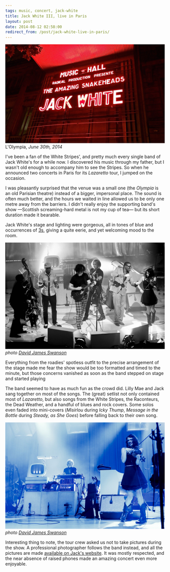 ```yaml
---
tags: music, concert, jack-white
title: Jack White III, live in Paris
layout: post
date: 2014-08-12 02:58:00
redirect_from: /post/jack-white-live-in-paris/
---
```


![jackwhite.jpg][1]  
L'Olympia, _June 30th, 2014_

I've been a fan of the White Stripes', and pretty much every single band of Jack White's for a while now. I discovered his music through my father, but I wasn't old enough to accompany him to see the Stripes. So when he announced two concerts in Paris for its _Lazaretto_ tour, I jumped on the occasion.



I was pleasantly surprised that the venue was a small one (the _Olympia_ is an old Parisian theatre) instead of a bigger, impersonal place. The sound is often much better, and the hours we waited in line allowed us to be only one metre away from the barriers. I didn't really enjoy the supporting band's show —Scottish screaming-hard metal is not my cup of tea— but its short duration made it bearable.

Jack White's stage and lighting were gorgeous, all in tones of blue and occurrences of [3s][2], giving a quite eerie, and yet welcoming mood to the room.

![jackwhite_01.jpg][3]  
_photo [David James Swanson][4]_

Everything from the roadies' spotless outfit to the precise arrangement of the stage made me fear the show would be too formatted and timed to the minute, but those concerns vanished as soon as the band stepped on stage and started playing

The band seemed to have as much fun as the crowd did. Lilly Mae and Jack sang together on most of the songs. The (great) setlist not only contained most of _Lazaretto_, but also songs from the White Stripes, the Raconteurs, the Dead Weather, and a handful of blues and rock covers. Some solos even faded into mini-covers (_Misirlou_ during _Icky Thump_, _Message in the Bottle_ during _Steady, as She Goes_) before falling back to their own song.

![jackwhite_02.jpg][5]  
_photo [David James Swanson][4]_

Interesting thing to note, the tour crew asked us not to take pictures during the show. A professional photographer follows the band instead, and all the pictures are made [available on Jack's website][6]. It was mostly respected, and the near absence of raised phones made an amazing concert even more enjoyable.


[1]: /static/media/2014/08/img-1407781871912-raw.jpg
[2]: http://www.feelnumb.com/2010/12/23/jack-whites-obsession-with-the-number-3-three-iii/
[3]: /static/media/2014/08/img-1407782310406-raw.jpg
[4]: http://www.davidswanson.com
[5]: /static/media/2014/08/img-1407782293572-raw.jpg
[6]: http://jackwhiteiii.com/shows/paris-4/